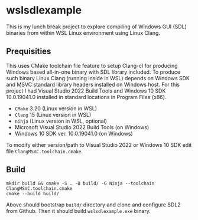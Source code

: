 # wslsdlexample
This is my lunch break project to explore compiling of Windows GUI (SDL)
binaries from within WSL Linux environment using Linux Clang.

## Prequisities
This uses CMake toolchain file feature to setup Clang-cl for producing Windows
based all-in-one binary with SDL library included. To produce such binary Linux
Clang (running inside in WSL) depends on Windows SDK and MSVC standard library
headers installed on Windows host. For this project I had Visual Studio 2022 
Build Tools and Windows 10 SDK 10.0.19041.0 installed in standard locations in
Program Files (x86).

* `CMake` 3.20 (Linux version in WSL)
* `Clang` 15 (Linux version in WSL)
* `ninja` (Linux version in WSL, optional)
* Microsoft Visual Studio 2022 Build Tools (on Windows)
* Windows 10 SDK ver. 10.0.19041.0 (on Windows)

To modify either version/path to Visual Studio 2022 or Windows 10 SDK edit file
`ClangMSVC.toolchain.cmake`.

## Build
``` shell
mkdir build && cmake -S . -B build/ -G Ninja --toolchain ClangMSVC.toolchain.cmake
cmake --build build/
```
Above should bootstrap `build/` directory and clone and configure SDL2 from
Github. Then it should build `wslsdlexample.exe` binary.
